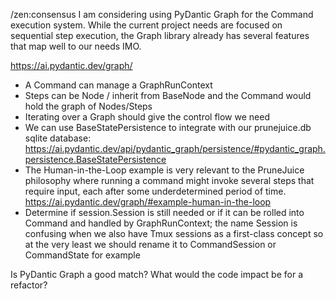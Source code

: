 /zen:consensus
I am considering using PyDantic Graph for the Command execution system. While the current project needs are focused on sequential step execution, the Graph library already has several features that map well to our needs IMO. 

https://ai.pydantic.dev/graph/

- A Command can manage a GraphRunContext
- Steps can be Node / inherit from BaseNode and the Command would hold the graph of Nodes/Steps
- Iterating over a Graph should give the control flow we need
- We can use BaseStatePersistence to integrate with our prunejuice.db sqlite database: https://ai.pydantic.dev/api/pydantic_graph/persistence/#pydantic_graph.persistence.BaseStatePersistence
- The Human-in-the-Loop example is very relevant to the PruneJuice philosophy where running a command might invoke several steps that require input, each after some underdetermined period of time. https://ai.pydantic.dev/graph/#example-human-in-the-loop
- Determine if session.Session is still needed or if it can be rolled into Command and handled by GraphRunContext; the name Session is confusing when we also have Tmux sessions as a first-class concept so at the very least we should rename it to CommandSession or CommandState for example

Is PyDantic Graph a good match? What would the code impact be for a refactor?